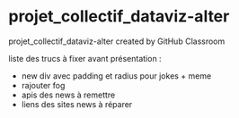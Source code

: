 # projet_collectif_dataviz-alter
projet_collectif_dataviz-alter created by GitHub Classroom

liste des trucs à fixer avant présentation : 
- new div avec padding et radius pour jokes + meme
- rajouter fog
-  apis des news à remettre
- liens des sites news à réparer

